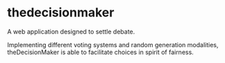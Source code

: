 # thedecisionmaker

A web application designed to settle debate.

Implementing different voting systems and random generation modalities, theDecisionMaker is able to facilitate choices in spirit of fairness.

